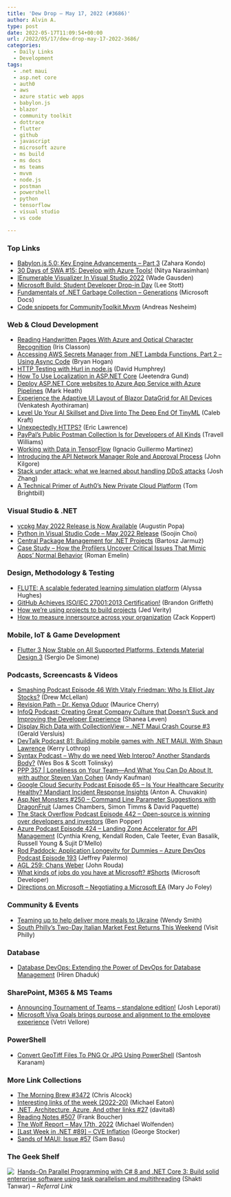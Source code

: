 ```yaml
---
title: 'Dew Drop – May 17, 2022 (#3686)'
author: Alvin A.
type: post
date: 2022-05-17T11:09:54+00:00
url: /2022/05/17/dew-drop-may-17-2022-3686/
categories:
  - Daily Links
  - Development
tags:
  - .net maui
  - asp.net core
  - auth0
  - aws
  - azure static web apps
  - babylon.js
  - blazor
  - community toolkit
  - dottrace
  - flutter
  - github
  - javascript
  - microsoft azure
  - ms build
  - ms docs
  - ms teams
  - mvvm
  - node.js
  - postman
  - powershell
  - python
  - tensorflow
  - visual studio
  - vs code

---
```

### <a name="top"></a>Top Links

  * <a href="https://blogs.windows.com/windowsdeveloper/2022/05/16/babylon-js-5-0-key-engine-advancements-part-3/?WT.mc_id=WD-MVP-4025064" target="_blank" rel="noopener">Babylon.js 5.0: Key Engine Advancements – Part 3</a> (Zahara Kondo)
  * <a href="https://dev.to/azure/15-develop-with-azure-tools-3h47" target="_blank" rel="noopener">30 Days of SWA #15: Develop with Azure Tools!</a> (Nitya Narasimhan)
  * <a href="https://dotnetcoretutorials.com/2022/05/17/ienumerable-visualizer-in-visual-studio-2022/" target="_blank" rel="noopener">IEnumerable Visualizer In Visual Studio 2022</a> (Wade Gausden)
  * <a href="https://techcommunity.microsoft.com/t5/educator-developer-blog/microsoft-build-student-developer-drop-in-day/ba-p/3380648?WT.mc_id=DOP-MVP-4025064" target="_blank" rel="noopener">Microsoft Build: Student Developer Drop-in Day</a> (Lee Stott)
  * <a href="https://docs.microsoft.com/en-us/dotnet/standard/garbage-collection/fundamentals#generations" target="_blank" rel="noopener">Fundamentals of .NET Garbage Collection &#8211; Generations</a> (Microsoft Docs)
  * <a href="https://www.andreasnesheim.no/code-snippets-for-communitytoolkit-mvvm/" target="_blank" rel="noopener">Code snippets for CommunityToolkit.Mvvm</a> (Andreas Nesheim)



### <a name="web"></a>Web & Cloud Development

  * <a href="https://www.irisclasson.com/2022/05/10/reading-handwritten-pages-with-azure-and-optical-character-recognition/" target="_blank" rel="noopener">Reading Handwritten Pages With Azure and Optical Character Recognition</a> (Iris Classon)
  * <a href="https://nodogmablog.bryanhogan.net/2022/05/accessing-aws-secrets-manager-from-net-lambda-functions-part-2-using-async-code/" target="_blank" rel="noopener">Accessing AWS Secrets Manager from .NET Lambda Functions, Part 2 &#8211; Using Async Code</a> (Bryan Hogan)
  * <a href="https://blog.humphd.org/http-testing-with-hurl-in-node-js/" target="_blank" rel="noopener">HTTP Testing with Hurl in node.js</a> (David Humphrey)
  * <a href="https://www.telerik.com/blogs/how-to-use-localization-aspnet-core" target="_blank" rel="noopener">How To Use Localization in ASP.NET Core</a> (Jeetendra Gund)
  * <a href="https://markheath.net/post/azure-pipelines-webapp" target="_blank" rel="noopener">Deploy ASP.NET Core websites to Azure App Service with Azure Pipelines</a> (Mark Heath)
  * <a href="https://www.syncfusion.com/blogs/post/experience-the-adaptive-ui-layout-of-blazor-datagrid-for-all-devices.aspx" target="_blank" rel="noopener">Experience the Adaptive UI Layout of Blazor DataGrid for All Devices</a> (Venkatesh Ayothiraman)
  * <a href="https://makezine.com/2022/05/16/level-up-your-ai-skillset-and-dive-iinto-the-deep-eend-of-tinyml/" target="_blank" rel="noopener">Level Up Your AI Skillset and Dive Iinto The Deep End Of TinyML</a> (Caleb Kraft)
  * <a href="https://textslashplain.com/2022/05/16/unexpectedly-https/" target="_blank" rel="noopener">Unexpectedly HTTPS?</a> (Eric Lawrence)
  * <a href="https://blog.postman.com/paypal-public-postman-collection/" target="_blank" rel="noopener">PayPal’s Public Postman Collection Is for Developers of All Kinds</a> (Travell Williams)
  * <a href="https://medium.com/oracledevs/working-with-data-in-tensorflow-a0656f616f4f?source=rss----749dcac244ef---4" target="_blank" rel="noopener">Working with Data in TensorFlow</a> (Ignacio Guillermo Martinez)
  * <a href="https://blog.postman.com/introducing-private-api-network-manager-role-and-approval-process/" target="_blank" rel="noopener">Introducing the API Network Manager Role and Approval Process</a> (John Kilgore)
  * <a href="https://stackoverflow.blog/2022/05/16/stack-under-attack-what-we-learned-about-handling-ddos-attacks/" target="_blank" rel="noopener">Stack under attack: what we learned about handling DDoS attacks</a> (Josh Zhang)
  * <a href="https://auth0.com/blog/a-technical-primer-of-auth0-s-new-private-cloud-platform/" target="_blank" rel="noopener">A Technical Primer of Auth0’s New Private Cloud Platform</a> (Tom Brightbill)



### <a name="dotnet"></a>Visual Studio & .NET

  * <a href="https://devblogs.microsoft.com/cppblog/vcpkg-may-2022-release-is-now-available/?WT.mc_id=DOP-MVP-4025064" target="_blank" rel="noopener">vcpkg May 2022 Release is Now Available</a> (Augustin Popa)
  * <a href="https://devblogs.microsoft.com/python/python-in-visual-studio-code-may-2022-release/" target="_blank" rel="noopener">Python in Visual Studio Code – May 2022 Release</a> (Soojin Choi)
  * <a href="https://code-maze.com/central-package-management-dotnet/" target="_blank" rel="noopener">Central Package Management for .NET Projects</a> (Bartosz Jarmuż)
  * <a href="https://blog.jetbrains.com/dotnet/2022/05/16/case-study-how-the-profiler-uncovers-critical-issues-that-mimic-apps-normal-behavior/" target="_blank" rel="noopener">Case Study – How the Profilers Uncover Critical Issues That Mimic Apps’ Normal Behavior</a> (Roman Emelin)



### <a name="design"></a>Design, Methodology & Testing

  * <a href="https://www.microsoft.com/en-us/research/blog/flute-a-scalable-federated-learning-simulation-platform/" target="_blank" rel="noopener">FLUTE: A scalable federated learning simulation platform</a> (Alyssa Hughes)
  * <a href="https://github.blog/2022-05-16-github-achieves-iso-iec-270012013-certification/" target="_blank" rel="noopener">GitHub Achieves ISO/IEC 27001:2013 Certification!</a> (Brandon Griffeth)
  * <a href="https://github.blog/2022-05-16-how-were-using-projects-to-build-projects/" target="_blank" rel="noopener">How we’re using projects to build projects</a> (Jed Verity)
  * <a href="https://github.blog/2022-05-16-how-to-measure-innersource-across-your-organization/" target="_blank" rel="noopener">How to measure innersource across your organization</a> (Zack Koppert)



### <a name="mobile"></a>Mobile, IoT & Game Development

  * <a href="https://www.infoq.com/news/2022/05/google-flutter-3-dart/?utm_campaign=infoq_content&utm_source=infoq&utm_medium=feed&utm_term=global" target="_blank" rel="noopener">Flutter 3 Now Stable on All Supported Platforms, Extends Material Design 3</a> (Sergio De Simone)



### <a name="podcasts"></a>Podcasts, Screencasts & Videos

  * <a href="https://smashingmagazine.com/2022/05/smashing-podcast-episode-46/" target="_blank" rel="noopener">Smashing Podcast Episode 46 With Vitaly Friedman: Who Is Elliot Jay Stocks?</a> (Drew McLellan)
  * <a href="https://revisionpath.com/dr-kenya-oduor" target="_blank" rel="noopener">Revision Path &#8211; Dr. Kenya Oduor</a> (Maurice Cherry)
  * <a href="https://www.infoq.com/podcasts/developer-experience-culture/" target="_blank" rel="noopener">InfoQ Podcast: Creating Great Company Culture that Doesn’t Suck and Improving the Developer Experience</a> (Shanea Leven)
  * <a href="http://www.youtube.com/watch?v=dlnNzjc7a60" target="_blank" rel="noopener">Display Rich Data with CollectionView &#8211; .NET Maui Crash Course #3</a> (Gerald Versluis)
  * <a href="https://kerry.lothrop.de/devtalk-81-shaun-lawrence/" target="_blank" rel="noopener">DevTalk Podcast 81: Building mobile games with .NET MAUI. With Shaun Lawrence</a> (Kerry Lothrop)
  * <a href="https://syntax.fm/show/458/why-do-we-need-web-interop-another-standards-body" target="_blank" rel="noopener">Syntax Podcast &#8211; Why do we need Web Interop? Another Standards Body?</a> (Wes Bos & Scott Tolinsky)
  * <a href="https://peopleandprojectspodcast.libsyn.com/ppp-357-loneliness-on-your-teamand-what-you-can-do-about-it-with-author-steven-van-cohen" target="_blank" rel="noopener">PPP 357 | Loneliness on Your Team—And What You Can Do About It, with author Steven Van Cohen</a> (Andy Kaufman)
  * <a href="https://cloudsecuritypodcast.libsyn.com/ep65-is-your-healthcare-security-healthy-mandiant-incident-response-insights" target="_blank" rel="noopener">Google Cloud Security Podcast Episode 65 &#8211; Is Your Healthcare Security Healthy? Mandiant Incident Response Insights</a> (Anton A. Chuvakin)
  * <a href="http://www.youtube.com/watch?v=sQt69IkJmd8" target="_blank" rel="noopener">Asp.Net Monsters #250 &#8211; Command Line Parameter Suggestions with DragonFruit</a> (James Chambers, Simon Timms & David Paquette)
  * <a href="https://stackoverflow.blog/2022/05/17/open-source-is-winning-over-developers-and-investors-ep-442/" target="_blank" rel="noopener">The Stack Overflow Podcast Episode 442 &#8211; Open-source is winning over developers and investors</a> (Ben Popper)
  * <a href="http://azpodcast.azurewebsites.net/post/Episode-424-Landing-Zone-Accelerator-for-API-Management" target="_blank" rel="noopener">Azure Podcast Episode 424 &#8211; Landing Zone Accelerator for API Management</a> (Cynthia Kreng, Kendall Roden, Cale Teeter, Evan Basalik, Russell Young & Sujit D&#8217;Mello)
  * <a href="http://feed.azuredevops.show/rod-paddock-application-longevity-for-dummies-episode-193" target="_blank" rel="noopener">Rod Paddock: Application Longevity for Dummies &#8211; Azure DevOps Podcast Episode 193</a> (Jeffrey Palermo)
  * <a href="https://www.ageekleader.com/agl-259-chans-weber/" target="_blank" rel="noopener">AGL 259: Chans Weber</a> (John Rouda)
  * <a href="http://www.youtube.com/watch?v=1m_NL3w51y4" target="_blank" rel="noopener">What kinds of jobs do you have at Microsoft? #Shorts</a> (Microsoft Developer)
  * <a href="https://www.directionsonmicrosoft.com/tips-negotiating-your-microsoft-ea" target="_blank" rel="noopener">Directions on Microsoft &#8211; Negotiating a Microsoft EA</a> (Mary Jo Foley)



### <a name="events"></a>Community & Events

  * <a href="https://www.pulumi.com/blog/meals-for-ukraine/" target="_blank" rel="noopener">Teaming up to help deliver more meals to Ukraine</a> (Wendy Smith)
  * <a href="https://www.visitphilly.com/things-to-do/events/9th-street-italian-market-festival/" target="_blank" rel="noopener">South Philly&#8217;s Two-Day Italian Market Fest Returns This Weekend</a> (Visit Philly)



### <a name="sql"></a>Database

  * <a href="https://www.simform.com/blog/database-devops/" target="_blank" rel="noopener">Database DevOps: Extending the Power of DevOps for Database Management</a> (Hiren Dhaduk)



### <a name="sp"></a>SharePoint, M365 & MS Teams

  * <a href="https://techcommunity.microsoft.com/t5/driving-adoption-blog/announcing-tournament-of-teams-standalone-edition/ba-p/3354076?WT.mc_id=DOP-MVP-4025064" target="_blank" rel="noopener">Announcing Tournament of Teams &#8211; standalone edition!</a> (Josh Leporati)
  * <a href="https://www.microsoft.com/en-us/microsoft-365/blog/2022/05/16/microsoft-viva-goals-brings-purpose-and-alignment-to-the-employee-experience/" target="_blank" rel="noopener">Microsoft Viva Goals brings purpose and alignment to the employee experience</a> (Vetri Vellore)



### <a name="ps"></a>PowerShell

  * <a href="https://www.c-sharpcorner.com/article/convert-geotiff-files-to-png-or-jpg-using-powershell/" target="_blank" rel="noopener">Convert GeoTiff Files To PNG Or JPG Using PowerShell</a> (Santosh Karanam)



### <a name="links"></a>More Link Collections

  * <a href="https://blog.cwa.me.uk/2022/05/17/the-morning-brew-3472/" target="_blank" rel="noopener">The Morning Brew #3472</a> (Chris Alcock)
  * <a href="https://samestuffdifferentday.com/2022/05/16/interesting-links-of-the-week-2022-20/" target="_blank" rel="noopener">Interesting links of the week (2022-20)</a> (Michael Eaton)
  * <a href="https://davidshergilashvili.space/2022/05/16/net-architecture-azure-and-other-links-27/" target="_blank" rel="noopener">.NET, Architecture, Azure, And other links #27</a> (davita8)
  * <a href="https://www.frankysnotes.com/2022/05/reading-notes-507.html" target="_blank" rel="noopener">Reading Notes #507</a> (Frank Boucher)
  * <a href="https://michael-wolfenden.github.io/2022/05/17/may-17th-2022/" target="_blank" rel="noopener">The Wolf Report &#8211; May 17th, 2022</a> (Michael Wolfenden)
  * <a href="https://georgestocker.com/2022/05/16/last-week-in-net-89-cve-inflation/" target="_blank" rel="noopener">[Last Week in .NET #89] – CVE Inflation</a> (George Stocker)
  * <a href="https://www.telerik.com/blogs/sands-of-maui-issue-57" target="_blank" rel="noopener">Sands of MAUI: Issue #57</a> (Sam Basu)



### <a name="shelf"></a>The Geek Shelf

<a href="https://www.amazon.com/dp/178913241X/?tag=amavin-20" target="_blank" rel="noopener"><img decoding="async" align="left" style="margin: 0px 4px 0px 0px; border: 0px currentcolor; border-image: none; float: left; display: inline; background-image: none;" src="https://m.media-amazon.com/images/I/51FUqwCn9vL._SS135_.jpg" border="0" /></a>&nbsp;<a href="https://www.amazon.com/dp/178913241X/?tag=amavin-20" target="_blank" rel="noopener">Hands-On Parallel Programming with C# 8 and .NET Core 3: Build solid enterprise software using task parallelism and multithreading</a> (Shakti Tanwar) _&#8211; Referral Link_